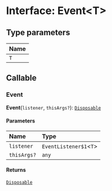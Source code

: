 # Interface: Event\<T>

## Type parameters

| Name |
| :------ |
| `T` |

## Callable

### Event

**Event**(`listener`, `thisArgs?`): [`Disposable`](/en/auto-docs/playground-react/interfaces/Disposable-1.md)

#### Parameters

| Name | Type |
| :------ | :------ |
| `listener` | `EventListener$1`<`T`> |
| `thisArgs?` | `any` |

#### Returns

[`Disposable`](/en/auto-docs/playground-react/interfaces/Disposable-1.md)
